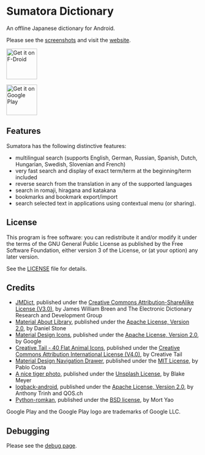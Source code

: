 # Sumatora Dictionary

An offline Japanese dictionary for Android.

Please see the [screenshots](/SCREENSHOTS.md) and visit the [website](https://sumatora.happypeng.org/).

[<img src="https://fdroid.gitlab.io/artwork/badge/get-it-on.png"
     alt="Get it on F-Droid"
     height="80">](https://f-droid.org/packages/org.happypeng.sumatora.android.sumatoradictionary/)

[<img src="https://play.google.com/intl/en_us/badges/images/generic/en_badge_web_generic.png"
     alt="Get it on Google Play"
     height="80">](https://play.google.com/store/apps/details?id=org.happypeng.sumatora.android.sumatoradictionary)

## Features

Sumatora has the following distinctive features:
- multilingual search (supports English, German, Russian, Spanish, Dutch, Hungarian, Swedish, Slovenian and French)
- very fast search and display of exact term/term at the beginning/term included
- reverse search from the translation in any of the supported languages
- search in romaji, hiragana and katakana
- bookmarks and bookmark export/import
- search selected text in applications using contextual menu (or sharing).

## License

This program is free software: you can redistribute it and/or modify it under the terms of the GNU General Public License as published by the Free Software Foundation, either version 3 of the License, or (at your option) any later version.

See the [LICENSE](LICENSE) file for details.

## Credits

* [JMDict](https://www.edrdg.org/jmdict/j_jmdict.html), published under the [Creative Commons Attribution-ShareAlike License (V3.0)](https://creativecommons.org/licenses/by-sa/3.0/), by James William Breen and The Electronic Dictionary Research and Development Group
* [Material About Library](https://github.com/daniel-stoneuk/material-about-library), published under the [Apache License, Version 2.0](https://www.apache.org/licenses/LICENSE-2.0.html), by Daniel Stone
* [Material Design Icons](https://material.io/tools/icons/), published under the [Apache License, Version 2.0](https://www.apache.org/licenses/LICENSE-2.0.html), by Google
* [Creative Tail - 40 Flat Animal Icons](https://www.creativetail.com/40-free-flat-animal-icons/), published under the [Creative Commons Attribution International License (V4.0)](https://creativecommons.org/licenses/by/4.0/), by Creative Tail
* [Material Design Navigation Drawer](https://github.com/Sottti/Material-Design-Nav-Drawer/tree/using_design_support_library), published under the [MIT License](https://opensource.org/licenses/MIT), by Pablo Costa
* [A nice tiger photo](https://unsplash.com/photos/5RBXc7R-YWs), published under the [Unsplash License](https://unsplash.com/license), by Blake Meyer
* [logback-android](https://tony19.github.io/logback-android/index.html), published under the [Apache License, Version 2.0](https://www.apache.org/licenses/LICENSE-2.0.html), by Anthony Trinh and QOS.ch
* [Python-romkan](https://www.soimort.org/python-romkan/), published under the [BSD license](https://raw.githubusercontent.com/soimort/python-romkan/master/LICENSE), by Mort Yao

Google Play and the Google Play logo are trademarks of Google LLC.

## Debugging

Please see the [debug page](/DEBUG.md).
